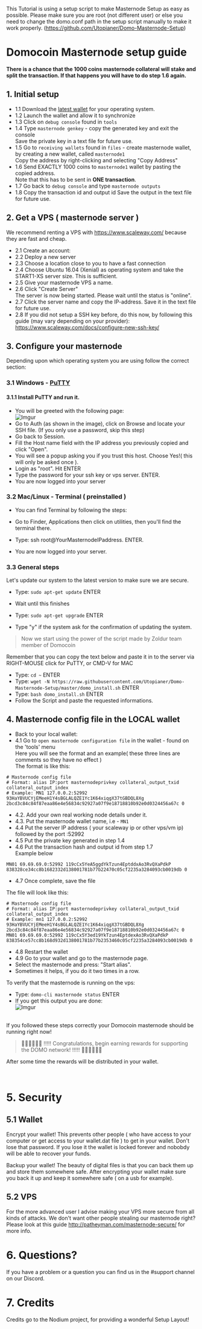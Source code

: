 This Tutorial is using a setup script to make Masternode Setup as easy as possible. Please make sure you are root (not different user) or else you need to change the domo.conf path in the setup script manually to make it work properly.
(https://github.com/Utopianer/Domo-Masternode-Setup)

# Domocoin Masternode setup guide

<b>There is a chance that the 1000 coins masternode collateral will stake and split the transaction. If that happens you will have to do step 1.6 again.</b>

## 1. Initial setup
* 1.1 Download the [latest wallet](https://github.com/Utopianer/DOMO-Project/releases) for your operating system.<br>
* 1.2 Launch the wallet and allow it to synchronize <br />
* 1.3 Click on `debug console` found in `tools`
* 1.4 Type `masternode genkey` - copy the generated key and exit the console<br />
Save the private key in a text file for future use.<br>
* 1.5 Go to `receiving wallets` found in `files` - create masternode wallet, by creating a new wallet, called `masternode1` <br />
Copy the address by right-clicking and selecting "Copy Address"<br>
* 1.6 Send EXACTLY 1000 coins to `masternode1` wallet by pasting the copied address.<br>
Note that this has to be sent in **ONE transaction**. <br />
* 1.7 Go back to `debug console` and type `masternode outputs` <br />
* 1.8 Copy the transaction id and output id
Save the output in the text file for future use.

## 2. Get a VPS ( masternode server )
We recommend renting a VPS with https://www.scaleway.com/ because they are fast and cheap.

* 2.1 Create an account:<br>
* 2.2 Deploy a new server
* 2.3 Choose a location close to you to have a fast connection
* 2.4 Choose Ubuntu 16.04 (Xenial) as operating system and take the START1-XS server size. This is sufficient.<br>
* 2.5 Give your masternode VPS a name.<br>
* 2.6 Click "Create Server"<br>
The server is now being started. Please wait until the status is "online".<br />
* 2.7 Click the server name and copy the IP-address. Save it in the text file for future use.
* 2.8 If you did not setup a SSH key before, do this now, by following this guide (may vary depending on your provider):<br>
https://www.scaleway.com/docs/configure-new-ssh-key/

## 3. Configure your masternode
Depending upon which operating system you are using follow the correct section:

### 3.1 Windows - [PuTTY](https://www.chiark.greenend.org.uk/~sgtatham/putty/latest.html)
#### 3.1.1 Install PuTTY and run it.
* You will be greeted with the following page:<br>
![Imgur](https://i.imgur.com/a3bhSBj.jpg)<br>
* Go to Auth (as shown in the image), click on Browse and locate your SSH file. (If you only use a password, skip this step)<br>
* Go back to Session.
* Fill the Host name field with the IP address you previously copied and click "Open".<br>
* You will see a popup asking you if you trust this host. Choose Yes!( this will only be asked once ).
* Login as "root". Hit ENTER
* Type the password for your ssh key or vps server.  ENTER.
* You are now logged into your server

### 3.2 Mac/Linux - Terminal ( preinstalled )
* You can find Terminal by following the steps:
* Go to Finder, Applications then click on utilities, then you'll find the terminal there.

* Type: ssh root@YourMasternodeIPaddress.  ENTER.
* You are now logged into your server.

### 3.3 General steps
Let's update our system to the latest version to make sure we are secure.
* Type: `sudo apt-get update`  ENTER
* Wait until this finishes
* Type: `sudo apt-get upgrade` ENTER

* Type "y" if the system ask for the confirmation of updating the system.
> Now we start using the power of the script made by Zoldur team member of Domocoin<br>

Remember that you can copy the text below and paste it in to the server via RIGHT-MOUSE click for PuTTY, or CMD-V for MAC<br>

* Type: `cd ~`  ENTER
* Type: `wget -N https://raw.githubusercontent.com/Utopianer/Domo-Masternode-Setup/master/domo_install.sh` ENTER
* Type: `bash domo_install.sh` ENTER
* Follow the Script and paste the requested informations.

## 4. Masternode config file in the LOCAL wallet
* Back to your local wallet:
* 4.1 Go to `open masternode configuration file` in the wallet - found on the 'tools' menu <br />
Here you will see the format and an example( these three lines are comments so they have no effect ) <br />
The format is like this:

```
# Masternode config file
# Format: alias IP:port masternodeprivkey collateral_output_txid collateral_output_index
# Example: MN1 127.0.0.2:52992 93HaYBVUCYjEMeeH1Y4sBGLALQZE1Yc1K64xiqgX37tGBDQL8Xg 2bcd3c84c84f87eaa86e4e56834c92927a07f9e18718810b92e0d0324456a67c 0
```

* 4.2. Add your own real working node details under it. <br />
* 4.3. Put the masternode wallet name, i.e - `MN1` <br />
* 4.4 Put the server IP address ( your scaleway ip or other vps/vm ip) followed by the port :52992 <br />
* 4.5 Put the private key generated in step 1.4 <br />
* 4.6 Put the transaction hash and output id from step 1.7 <br />
Example below

```
MN01 69.69.69.0:52992 119cCx5YeA5ggdYkTzun4EptddxAo3RvQXaPdkP 838328ce34cc8b1682332d138001781b77b22470c05cf2235a3284093cb0019db 0
```

* 4.7 Once complete, save the file <br />

The file will look like this:
```
# Masternode config file
# Format: alias IP:port masternodeprivkey collateral_output_txid collateral_output_index
# Example: mn1 127.0.0.2:52992 93HaYBVUCYjEMeeH1Y4sBGLALQZE1Yc1K64xiqgX37tGBDQL8Xg 2bcd3c84c84f87eaa86e4e56834c92927a07f9e18718810b92e0d0324456a67c 0
MN01 69.69.69.0:52992 119cCx5Y3ed19YkTzun4EptdexAo3RvQXaPdkP 838354ce57cc8b168d932d138001781b77b2353460c05cf2235a3284093cb0019db 0
```
* 4.8 Restart the wallet<br>
* 4.9 Go to your wallet and go to the masternode page.<br>
* Select the masternode and press: "Start alias".<br>
* Sometimes it helps, if you do it two times in a row.<br>

To verify that the masternode is running on the vps:
* Type: `domo-cli masternode status`  ENTER
* If you get this output you are done:<br>
![Imgur](https://i.imgur.com/tWVgO2O.png)

<br>
If you followed these steps correctly your Domocoin masternode should be running right now!<br>

> 🎉🎉🎉🎉🎉🎉 !!!!! Congratulations, begin earning rewards for supporting the DOMO network! !!!!! 🎉🎉🎉🎉🎉🎉<br>

After some time the rewards will be distributed in your wallet.

<br>

# 5. Security

## 5.1 Wallet

Encrypt your wallet! This prevents other people ( who have access to your computer or get access to your wallet.dat file ) to get in your wallet. Don't lose that password. If you lose it the wallet is locked forever and nobobdy will be able to recover your funds.

Backup your wallet! The beauty of digital files is that you can back them up and store them somewhere safe. After encrypting your wallet make sure you back it up and keep it somewhere safe ( on a usb for example).

## 5.2 VPS

For the more advanced user I advise making your VPS more secure from all kinds of attacks. We don't want other people stealing our masternode right?
Please look at this guide http://patheyman.com/masternode-secure/ for more info.

# 6. Questions?

If you have a problem or a question you can find us in the #support channel on our Discord.

# 7. Credits

Credits go to the Nodium project, for providing a wonderful Setup Layout!
